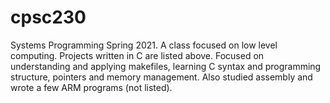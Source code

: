 # cpsc230
Systems Programming Spring 2021. A class focused on low level computing. Projects written in C are listed above. Focused on understanding and applying makefiles, learning C syntax and programming structure, pointers and memory management. Also studied assembly and wrote a few ARM programs (not listed). 

